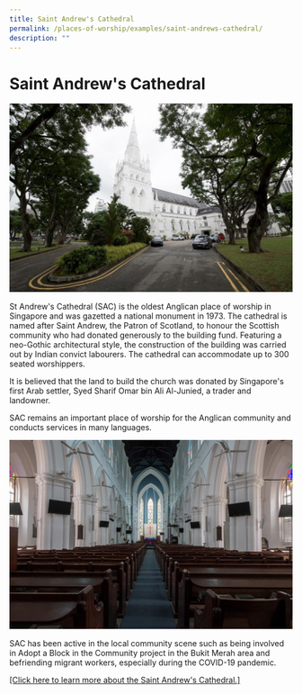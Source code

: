 ```yaml
---
title: Saint Andrew's Cathedral
permalink: /places-of-worship/examples/saint-andrews-cathedral/
description: ""
---
```

# Saint Andrew's Cathedral
![](/images/Places%20of%20Worship/photo_saint%20andrew's%20cathedral%205.jpg)

St Andrew's Cathedral (SAC) is the oldest Anglican place of worship in Singapore and was gazetted a national monument in 1973. The cathedral is named after Saint Andrew, the Patron of Scotland, to honour the Scottish community who had donated generously to the building fund. Featuring a neo-Gothic architectural style, the construction of the building was carried out by Indian convict labourers. The cathedral can accommodate up to 300 seated worshippers.

It is believed that the land to build the church was donated by Singapore's first Arab settler, Syed Sharif Omar bin Ali Al-Junied, a trader and landowner.

SAC remains an important place of worship for the Anglican community and conducts services in many languages.

![](/images/Places%20of%20Worship/photo_saint%20andrew's%20cathedral%204.jpg)

SAC has been active in the local community scene such as being involved in Adopt a Block in the Community project in the Bukit Merah area and befriending migrant workers, especially during the COVID-19 pandemic.

<a href="https://cathedral.org.sg/" target="_blank">[Click here to learn more about the Saint Andrew's Cathedral.]</a>